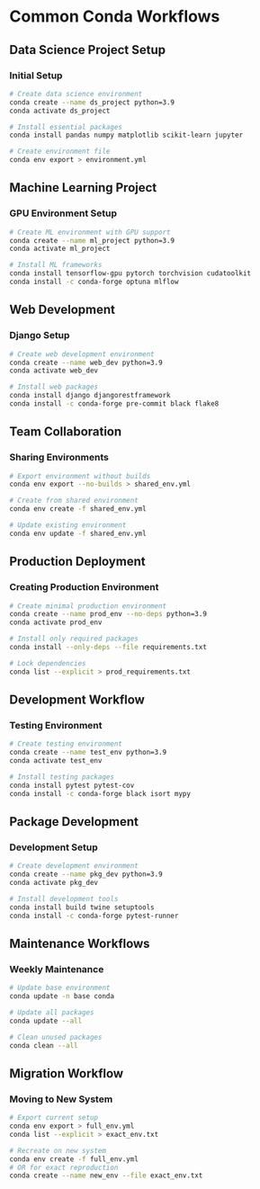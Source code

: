 # Common Conda Workflows

## Data Science Project Setup

### Initial Setup
```bash
# Create data science environment
conda create --name ds_project python=3.9
conda activate ds_project

# Install essential packages
conda install pandas numpy matplotlib scikit-learn jupyter

# Create environment file
conda env export > environment.yml
```

## Machine Learning Project

### GPU Environment Setup
```bash
# Create ML environment with GPU support
conda create --name ml_project python=3.9
conda activate ml_project

# Install ML frameworks
conda install tensorflow-gpu pytorch torchvision cudatoolkit
conda install -c conda-forge optuna mlflow
```

## Web Development

### Django Setup
```bash
# Create web development environment
conda create --name web_dev python=3.9
conda activate web_dev

# Install web packages
conda install django djangorestframework
conda install -c conda-forge pre-commit black flake8
```

## Team Collaboration

### Sharing Environments
```bash
# Export environment without builds
conda env export --no-builds > shared_env.yml

# Create from shared environment
conda env create -f shared_env.yml

# Update existing environment
conda env update -f shared_env.yml
```

## Production Deployment

### Creating Production Environment
```bash
# Create minimal production environment
conda create --name prod_env --no-deps python=3.9
conda activate prod_env

# Install only required packages
conda install --only-deps --file requirements.txt

# Lock dependencies
conda list --explicit > prod_requirements.txt
```

## Development Workflow

### Testing Environment
```bash
# Create testing environment
conda create --name test_env python=3.9
conda activate test_env

# Install testing packages
conda install pytest pytest-cov
conda install -c conda-forge black isort mypy
```

## Package Development

### Development Setup
```bash
# Create development environment
conda create --name pkg_dev python=3.9
conda activate pkg_dev

# Install development tools
conda install build twine setuptools
conda install -c conda-forge pytest-runner
```

## Maintenance Workflows

### Weekly Maintenance
```bash
# Update base environment
conda update -n base conda

# Update all packages
conda update --all

# Clean unused packages
conda clean --all
```

## Migration Workflow

### Moving to New System
```bash
# Export current setup
conda env export > full_env.yml
conda list --explicit > exact_env.txt

# Recreate on new system
conda env create -f full_env.yml
# OR for exact reproduction
conda create --name new_env --file exact_env.txt
```